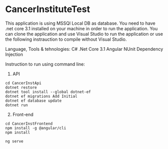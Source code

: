 # CancerInstituteTest
This application is using MSSQl Local DB as database. 
You need to have .net core 3.1 installed on your machine in order to run the application.
You can clone the application and use Visual Studio to run the application or use the following instrauction to compile without Visual Studio. 

Language, Tools & tehnologies:
C# 
.Net Core 3.1
Angular
NUnit
Dependency Injection







Instruction to run using command line:

1. API
```
cd CancerInstApi
dotnet restore 
dotnet tool install --global dotnet-ef
dotnet ef migrations Add Initial
dotnet ef database update
dotnet run
```

2. Front-end
```
cd CancerInstFrontend
npm install -g @angular/cli
npm install

ng serve
```
